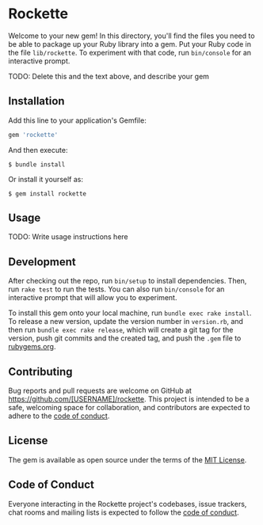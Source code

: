 # Rockette

Welcome to your new gem! In this directory, you'll find the files you need to be able to package up your Ruby library into a gem. Put your Ruby code in the file `lib/rockette`. To experiment with that code, run `bin/console` for an interactive prompt.

TODO: Delete this and the text above, and describe your gem

## Installation

Add this line to your application's Gemfile:

```ruby
gem 'rockette'
```

And then execute:

    $ bundle install

Or install it yourself as:

    $ gem install rockette

## Usage

TODO: Write usage instructions here

## Development

After checking out the repo, run `bin/setup` to install dependencies. Then, run `rake test` to run the tests. You can also run `bin/console` for an interactive prompt that will allow you to experiment.

To install this gem onto your local machine, run `bundle exec rake install`. To release a new version, update the version number in `version.rb`, and then run `bundle exec rake release`, which will create a git tag for the version, push git commits and the created tag, and push the `.gem` file to [rubygems.org](https://rubygems.org).

## Contributing

Bug reports and pull requests are welcome on GitHub at https://github.com/[USERNAME]/rockette. This project is intended to be a safe, welcoming space for collaboration, and contributors are expected to adhere to the [code of conduct](https://github.com/[USERNAME]/rockette/blob/master/CODE_OF_CONDUCT.md).

## License

The gem is available as open source under the terms of the [MIT License](https://opensource.org/licenses/MIT).

## Code of Conduct

Everyone interacting in the Rockette project's codebases, issue trackers, chat rooms and mailing lists is expected to follow the [code of conduct](https://github.com/[USERNAME]/rockette/blob/master/CODE_OF_CONDUCT.md).
